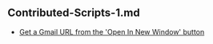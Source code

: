 ## Contributed-Scripts-1.md 

* [Get a Gmail URL from the 'Open In New Window' button](https://github.com/autokey/autokey/wiki/Contributed-Scripts-1#getGmailUrl)

